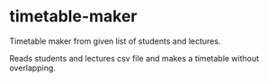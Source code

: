 # timetable-maker
Timetable maker from given list of students and lectures.

Reads students and lectures csv file and makes a timetable without overlapping.
